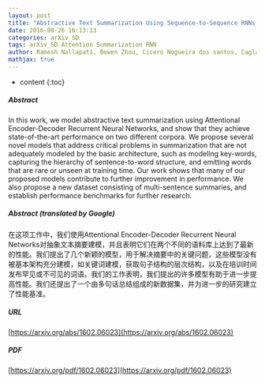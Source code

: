```yaml
---
layout: post
title: "Abstractive Text Summarization Using Sequence-to-Sequence RNNs and Beyond"
date: 2016-08-26 16:13:13
categories: arXiv_SD
tags: arXiv_SD Attention Summarization RNN
author: Ramesh Nallapati, Bowen Zhou, Cicero Nogueira dos santos, Caglar Gulcehre, Bing Xiang
mathjax: true
---
```


* content
{:toc}

##### Abstract
In this work, we model abstractive text summarization using Attentional Encoder-Decoder Recurrent Neural Networks, and show that they achieve state-of-the-art performance on two different corpora. We propose several novel models that address critical problems in summarization that are not adequately modeled by the basic architecture, such as modeling key-words, capturing the hierarchy of sentence-to-word structure, and emitting words that are rare or unseen at training time. Our work shows that many of our proposed models contribute to further improvement in performance. We also propose a new dataset consisting of multi-sentence summaries, and establish performance benchmarks for further research.

##### Abstract (translated by Google)
在这项工作中，我们使用Attentional Encoder-Decoder Recurrent Neural Networks对抽象文本摘要建模，并且表明它们在两个不同的语料库上达到了最新的性能。我们提出了几个新颖的模型，用于解决摘要中的关键问题，这些模型没有被基本架构充分建模，如关键词建模，获取句子结构的层次结构，以及在培训时间发布罕见或不可见的词语。我们的工作表明，我们提出的许多模型有助于进一步提高性能。我们还提出了一个由多句话总结组成的新数据集，并为进一步的研究建立了性能基准。

##### URL
[https://arxiv.org/abs/1602.06023](https://arxiv.org/abs/1602.06023)

##### PDF
[https://arxiv.org/pdf/1602.06023](https://arxiv.org/pdf/1602.06023)

